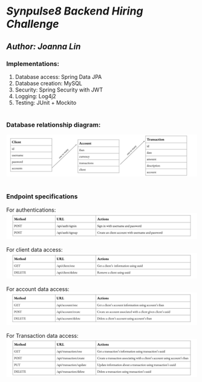 # ***Synpulse8 Backend Hiring Challenge***
## ***Author: Joanna Lin***

### Implementations:
1. Database access: Spring Data JPA
2. Database creation: MySQL
3. Security: Spring Security with JWT
4. Logging: Log4j2
6. Testing: JUnit + Mockito
<br></br>
### Database relationship diagram: 
![Database Relationship Diagram](./images/relationship_diagram.png)
<br></br>
### Endpoint specifications
For authentications: 
![Authentication Specs](./images/auth_specs.png)
<br></br>
For client data access: 
![Client Specs](./images/client_specs.png)
<br></br>
For account data access: 
![Account Specs](./images/account_specs.png)
<br></br>
For Transaction data access: 
![Transaction Spec](./images/transaction_specs.png)
